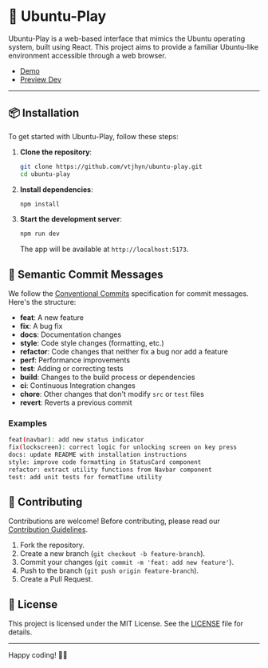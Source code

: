 # 🌟 Ubuntu-Play

Ubuntu-Play is a web-based interface that mimics the Ubuntu operating system, built using React. This project aims to provide a familiar Ubuntu-like environment accessible through a web browser.

- [Demo](https://ubuntu-play.vercel.app)
- [Preview Dev](https://ubuntu-play-git-dev-vtjhyns-projects.vercel.app)

---

## 📦 Installation

To get started with Ubuntu-Play, follow these steps:

1. **Clone the repository**:
   ```bash
   git clone https://github.com/vtjhyn/ubuntu-play.git
   cd ubuntu-play
   ```

2. **Install dependencies**:
   ```bash
   npm install
   ```

3. **Start the development server**:
   ```bash
   npm run dev
   ```

   The app will be available at `http://localhost:5173`.

## 📝 Semantic Commit Messages

We follow the [Conventional Commits](https://www.conventionalcommits.org/en/v1.0.0/) specification for commit messages. Here's the structure:

- **feat**: A new feature
- **fix**: A bug fix
- **docs**: Documentation changes
- **style**: Code style changes (formatting, etc.)
- **refactor**: Code changes that neither fix a bug nor add a feature
- **perf**: Performance improvements
- **test**: Adding or correcting tests
- **build**: Changes to the build process or dependencies
- **ci**: Continuous Integration changes
- **chore**: Other changes that don't modify `src` or `test` files
- **revert**: Reverts a previous commit

### Examples

```bash
feat(navbar): add new status indicator
fix(lockscreen): correct logic for unlocking screen on key press
docs: update README with installation instructions
style: improve code formatting in StatusCard component
refactor: extract utility functions from Navbar component
test: add unit tests for formatTime utility
```

## 🌈 Contributing

Contributions are welcome! Before contributing, please read our [Contribution Guidelines](CONTRIBUTING.md).

1. Fork the repository.
2. Create a new branch (`git checkout -b feature-branch`).
3. Commit your changes (`git commit -m 'feat: add new feature'`).
4. Push to the branch (`git push origin feature-branch`).
5. Create a Pull Request.

## 📜 License

This project is licensed under the MIT License. See the [LICENSE](LICENSE) file for details.

---

Happy coding! 🚀✨
